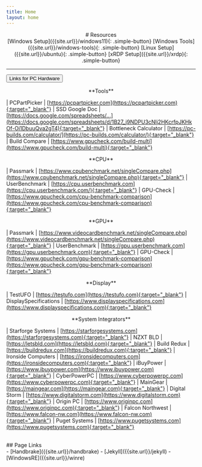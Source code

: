 ```yaml
---
title: Home
layout: home
---
```


<div align="center" markdown="1">
# Resources
</div>

<div align="center" markdown="1">
[Windows Setup]({{site.url}}/windows11){: .simple-button}
[Windows Tools]({{site.url}}/windows-tools){: .simple-button}
[Linux Setup]({{site.url}}/ubuntu){: .simple-button}
[xRDP Setup]({{site.url}}/xrdp){: .simple-button}
</div>

----

<button class="collapsible" id="links">Links for PC Hardware</button>
<div class="content" id="links-data" markdown="1">

<div align="center" markdown="1">
**Tools**
</div>

| PCPartPicker | [https://pcpartpicker.com](https://pcpartpicker.com){:target="_blank"}
| SSD Google Doc | [https://docs.google.com/spreadsheets/...](https://docs.google.com/spreadsheets/d/1B27_j9NDPU3cNlj2HKcrfpJKHkOf-Oi1DbuuQva2gT4){:target="_blank"}
| Bottleneck Calculator | [https://pc-builds.com/calculator/](https://pc-builds.com/calculator/){:target="_blank"}
| Build Compare | [https://www.gpucheck.com/build-multi](https://www.gpucheck.com/build-multi){:target="_blank"}

<div align="center" markdown="1">
**CPU**
</div>

| Passmark | [https://www.cpubenchmark.net/singleCompare.php](https://www.cpubenchmark.net/singleCompare.php){:target="_blank"}
| UserBenchmark | [https://cpu.userbenchmark.com](https://cpu.userbenchmark.com/){:target="_blank"}
| GPU-Check | [https://www.gpucheck.com/cpu-benchmark-comparison](https://www.gpucheck.com/cpu-benchmark-comparison){:target="_blank"}

<div align="center" markdown="1">
**GPU**
</div>

| Passmark | [https://www.videocardbenchmark.net/singleCompare.php](https://www.videocardbenchmark.net/singleCompare.php){:target="_blank"}
| UserBenchmark | [https://gpu.userbenchmark.com](https://gpu.userbenchmark.com){:target="_blank"}
| GPU-Check | [https://www.gpucheck.com/gpu-benchmark-comparison](https://www.gpucheck.com/gpu-benchmark-comparison){:target="_blank"}

<div align="center" markdown="1">
**Display**
</div>

| TestUFO | [https://testufo.com](https://testufo.com){:target="_blank"}
| DisplaySpecifications | [https://www.displayspecifications.com](https://www.displayspecifications.com){:target="_blank"}

<div align="center" markdown="1">
**System Integrators**
</div>

| Starforge Systems | [https://starforgesystems.com](https://starforgesystems.com){:target="_blank"}
| NZXT BLD | [https://letsbld.com](https://letsbld.com){:target="_blank"}
| Build Redux  | [https://buildredux.com](https://buildredux.com){:target="_blank"}
| Ironside Computers | [https://ironsidecomputers.com](https://ironsidecomputers.com){:target="_blank"}
| iBuyPower | [https://www.ibuypower.com](https://www.ibuypower.com){:target="_blank"}
| CyberPowerPC | [https://www.cyberpowerpc.com](https://www.cyberpowerpc.com){:target="_blank"}
| MainGear | [https://maingear.com](https://maingear.com){:target="_blank"}
| Digital Storm | [https://www.digitalstorm.com](https://www.digitalstorm.com){:target="_blank"}
| Origin PC | [https://www.originpc.com](https://www.originpc.com){:target="_blank"}
| Falcon Northwest | [https://www.falcon-nw.com](https://www.falcon-nw.com){:target="_blank"}
| Puget Systems | [https://www.pugetsystems.com](https://www.pugetsystems.com){:target="_blank"}

</div>
<br>

<div id="centered">
<div id="div1" markdown="1">
## Page Links
</div>
<div id="div2"  markdown="1">
- [Handbrake]({{site.url}}/handbrake)
- [Jekyll]({{site.url}}/jekyll)
- [WindowsRE]({{site.url}}/winre)
</div>
</div>
